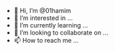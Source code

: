 - 👋 Hi, I’m @01hamim
- 👀 I’m interested in ...
- 🌱 I’m currently learning ...
- 💞️ I’m looking to collaborate on ...
- 📫 How to reach me ...

<!---
01hamim/01hamim is a ✨ special ✨ repository because its `README.md` (this file) appears on your GitHub profile.
You can click the Preview link to take a look at your changes.
--->
